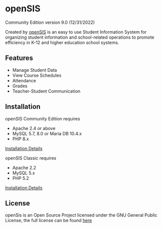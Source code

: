 # openSIS
Community Edition version 9.0 (12/31/2022)

Created by [openSIS](https://www.opensis.com/) is an easy to use Student Information System for organizing student information and school-related operations to promote efficiency in K-12 and higher education school systems.

## Features

- Manage Student Data
- View Course Schedules
- Attendance
- Grades
- Teacher-Student Communication

## Installation

openSIS Community Edition requires
- Apache 2.4 or above
- MySQL 5.7, 8.0 or Maria DB 10.4.x
- PHP 8.x

[Installation Details](https://github.com/OS4ED/openSIS-Classic/blob/master/docs/openSIS-CE%20Installation%20Guide.pdf)

openSIS Classic requires
- Apache 2.2
- MySQL 5.x
- PHP 5.2

[Installation Details](https://github.com/OS4ED/openSIS-Classic/blob/master/docs/opensis%20Installation%20Guide.pdf)

## License

openSis is an Open Source Project licensed under the GNU General Public License, the full license can be found [here](https://github.com/OS4ED/openSIS-Classic/blob/master/docs/License.txt)